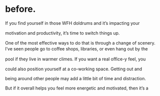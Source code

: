 # before.

If you ﬁnd yourself in those WFH doldrums and it’s impacting your

motivation and productivity, it’s time to switch things up.

One of the most eﬀective ways to do that is through a change of scenery. I’ve seen people go to coﬀee shops, libraries, or even hang out by the

pool if they live in warmer climes. If you want a real oﬃce-y feel, you

could also position yourself at a co-working space. Getting out and

being around other people may add a little bit of time and distraction.

But if it overall helps you feel more energetic and motivated, then it’s a